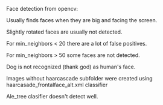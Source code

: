 Face detection from opencv:

Usually finds faces when they are big and facing the screen.

Slightly rotated faces are usually not detected.

For min_neighbors < 20 there are a lot of false positives.

For min_neighbors > 50 some faces are not detected.

Dog is not recognized (thank god) as human's face.

Images without haarcascade subfolder were created using haarcasade_frontalface_alt.xml classifier

Ale_tree clasifier doesn't detect well.